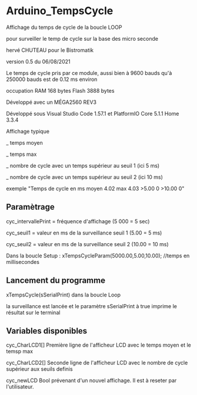 # Arduino_TempsCycle
Affichage du temps de cycle de la boucle LOOP

pour surveiller le temp de cycle sur la base des micro seconde

hervé CHUTEAU pour le Bistromatik

version 0.5 du 06/08/2021

Le temps de cycle pris par ce module, aussi bien à 9600 bauds qu'à 250000 bauds est de 0.12 ms environ

occupation    RAM 168 bytes     Flash 3888 bytes

Développé avec un MÉGA2560 REV3

Développé sous Visual Studio Code  1.57.1 et PlatformIO Core 5.1.1 Home 3.3.4

  
Affichage typique 

_ temps moyen

_ temps max

_ nombre de cycle avec un temps supérieur au seuil 1 (ici 5 ms)

_ nombre de cycle avec un temps supérieur au seuil 2 (ici 10 ms)


exemple "Temps de cycle en ms   moyen 4.02   max 4.03   >5.00 0   >10.00 0"
 
## Paramètrage ##

cyc_intervallePrint = fréquence d'affichage (5 000 = 5 sec)

cyc_seuil1 = valeur en ms de la surveillance seuil 1 (5.00 = 5 ms)

cyc_seuil2 = valeur en ms de la surveillance seuil 2 (10.00 = 10 ms)

Dans la boucle Setup : xTempsCycleParam(5000.00,5.00,10.00); //temps en millisecondes


## Lancement du programme ##

xTempsCycle(sSerialPrint) dans la boucle Loop

la surveillance est lancée et le paramètre sSerialPrint à true imprime le résultat sur le terminal

 
## Variables disponibles ##

cyc_CharLCD1[]   Première ligne de l'afficheur LCD  avec le temps moyen et le temsp max

cyc_CharLCD2[]   Seconde ligne de l'afficheur LCD  avec le nombre de cycle supérieur aux seuils definis

cyc_newLCD       Bool prévenant d'un nouvel affichage. Il est à reseter par l'utilisateur.
